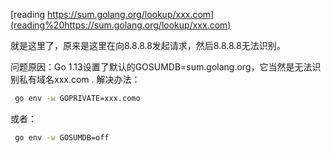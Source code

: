   [reading https://sum.golang.org/lookup/xxx.com](reading%20https://sum.golang.org/lookup/xxx.com)

  就是这里了，原来是这里在向8.8.8.8发起请求，然后8.8.8.8无法识别。

  问题原因：Go 1.13设置了默认的GOSUMDB=sum.golang.org，它当然是无法识别私有域名xxx.com .
   解决办法：
```bash
 go env -w GOPRIVATE=xxx.como
```
   或者：

```bash
 go env -w GOSUMDB=off
```

